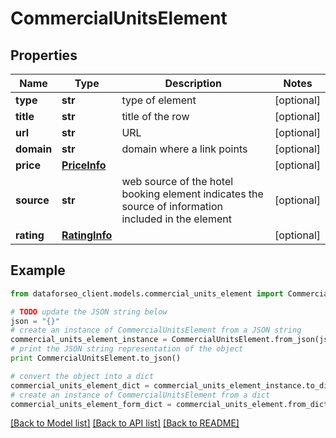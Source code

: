 # CommercialUnitsElement


## Properties

Name | Type | Description | Notes
------------ | ------------- | ------------- | -------------
**type** | **str** | type of element | [optional] 
**title** | **str** | title of the row | [optional] 
**url** | **str** | URL | [optional] 
**domain** | **str** | domain where a link points | [optional] 
**price** | [**PriceInfo**](PriceInfo.md) |  | [optional] 
**source** | **str** | web source of the hotel booking element indicates the source of information included in the element | [optional] 
**rating** | [**RatingInfo**](RatingInfo.md) |  | [optional] 

## Example

```python
from dataforseo_client.models.commercial_units_element import CommercialUnitsElement

# TODO update the JSON string below
json = "{}"
# create an instance of CommercialUnitsElement from a JSON string
commercial_units_element_instance = CommercialUnitsElement.from_json(json)
# print the JSON string representation of the object
print CommercialUnitsElement.to_json()

# convert the object into a dict
commercial_units_element_dict = commercial_units_element_instance.to_dict()
# create an instance of CommercialUnitsElement from a dict
commercial_units_element_form_dict = commercial_units_element.from_dict(commercial_units_element_dict)
```
[[Back to Model list]](../README.md#documentation-for-models) [[Back to API list]](../README.md#documentation-for-api-endpoints) [[Back to README]](../README.md)



